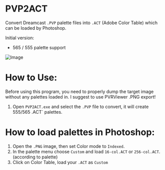 # PVP2ACT

Convert Dreamcast `.PVP` palette files into `.ACT` (Adobe Color Table) which can be loaded by Photoshop.

Initial version:
- 565 / 555 palette support


![Image](https://i.imgur.com/4Oadlks.gif)


# How to Use:

Before using this program, you need to properly dump the target image without any palettes loaded in. I suggest to use PVRViewer .PNG export!

1) Open `PVP2ACT.exe` and select the `.PVP` file to convert, it will create 555/565 .ACT` palettes.


# How to load palettes in Photoshop:

1) Open the `.PNG` image, then set Color mode to `Indexed`.
2) In the palette menu choose `Custom` and load `16-col.ACT` or `256-col.ACT`. (according to palette)
3) Click on Color Table, load your `.ACT` as `Custom`
